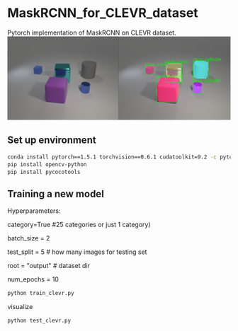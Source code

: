 # MaskRCNN_for_CLEVR_dataset
Pytorch implementation of MaskRCNN on CLEVR dataset.
![alt text](maskrcnn_clevr.png)


## Set up environment



```sh
conda install pytorch==1.5.1 torchvision==0.6.1 cudatoolkit=9.2 -c pytorch
pip install opencv-python
pip install pycocotools
```

## Training a new model

Hyperparameters:

category=True #25 categories or just 1 category)

batch_size = 2

test_split = 5 # how many images for testing set

root = "output" # dataset dir

num_epochs = 10

```sh
python train_clevr.py
```

visualize

```sh
python test_clevr.py
```



